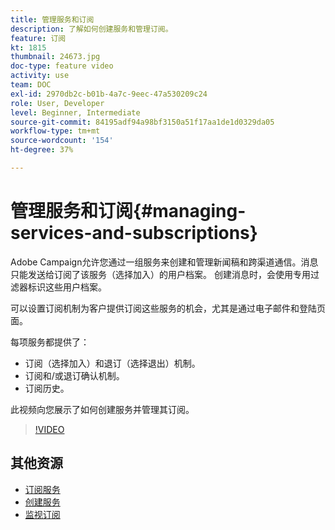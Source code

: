 ```yaml
---
title: 管理服务和订阅
description: 了解如何创建服务和管理订阅。
feature: 订阅
kt: 1815
thumbnail: 24673.jpg
doc-type: feature video
activity: use
team: DOC
exl-id: 2970db2c-b01b-4a7c-9eec-47a530209c24
role: User, Developer
level: Beginner, Intermediate
source-git-commit: 84195adf94a98bf3150a51f17aa1de1d0329da05
workflow-type: tm+mt
source-wordcount: '154'
ht-degree: 37%

---
```


# 管理服务和订阅{#managing-services-and-subscriptions}

Adobe Campaign允许您通过一组服务来创建和管理新闻稿和跨渠道通信。消息只能发送给订阅了该服务（选择加入）的用户档案。 创建消息时，会使用专用过滤器标识这些用户档案。

可以设置订阅机制为客户提供订阅这些服务的机会，尤其是通过电子邮件和登陆页面。

每项服务都提供了：

* 订阅（选择加入）和退订（选择退出）机制。
* 订阅和/或退订确认机制。
* 订阅历史。

此视频向您展示了如何创建服务并管理其订阅。

>[!VIDEO](https://video.tv.adobe.com/v/24673?quality=12)

## 其他资源

* [订阅服务](https://experienceleague.adobe.com/docs/campaign-standard/using/managing-processes-and-data/data-management-activities/subscription-services.html?lang=en)
* [创建服务](https://experienceleague.adobe.com/docs/campaign-standard/using/profiles-and-audiences/managing-subscriptions/creating-a-service.html?lang=en)
* [监视订阅](https://experienceleague.adobe.com/docs/campaign-standard/using/profiles-and-audiences/managing-subscriptions/monitoring-subscriptions.html?lang=en)
